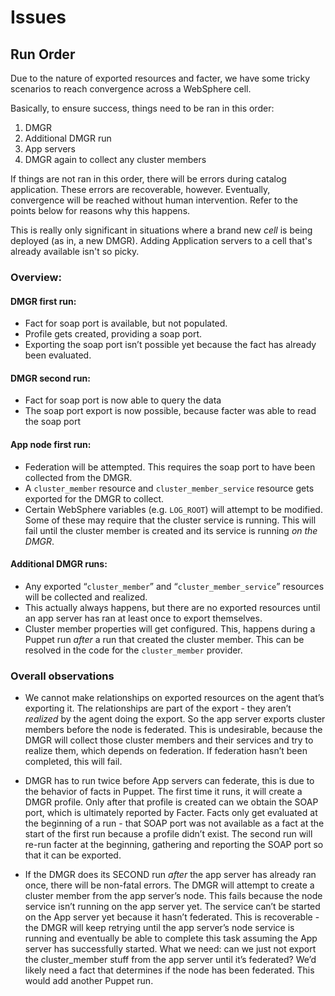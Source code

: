 # Issues

## Run Order

Due to the nature of exported resources and facter, we have some tricky
scenarios to reach convergence across a WebSphere cell.

Basically, to ensure success, things need to be ran in this order:

1. DMGR
2. Additional DMGR run
2. App servers
3. DMGR again to collect any cluster members

If things are not ran in this order, there will be errors during catalog
application.  These errors are recoverable, however.  Eventually, convergence
will be reached without human intervention. Refer to the points below for
reasons why this happens.

This is really only significant in situations where a brand new _cell_ is
being deployed (as in, a new DMGR).  Adding Application servers to a cell
that's already available isn't so picky.

### Overview:

#### DMGR first run:

* Fact for soap port is available, but not populated.
* Profile gets created, providing a soap port.
* Exporting the soap port isn’t possible yet because the fact has already been
evaluated.

#### DMGR second run:
* Fact for soap port is now able to query the data
* The soap port export is now possible, because facter was able to read the
soap port

#### App node first run:

* Federation will be attempted.  This requires the soap port to have been
  collected from the DMGR.
* A `cluster_member` resource and `cluster_member_service` resource gets
  exported for the DMGR to collect.
* Certain WebSphere variables (e.g. `LOG_ROOT`) will attempt to be modified.
  Some of these may require that the cluster service is running. This will
  fail until the cluster member is created and its service is running _on the
  DMGR_.

#### Additional DMGR runs:

* Any exported “`cluster_member`” and “`cluster_member_service`” resources will
  be collected and realized.
* This actually always happens, but there are no exported resources until an
  app server has ran at least once to export themselves.
* Cluster member properties will get configured.  This, happens during a Puppet
  run _after_ a run that created the cluster member.  This can be resolved in
  the code for the `cluster_member` provider.

### Overall observations

* We cannot make relationships on exported resources on
the agent that’s exporting it.  The relationships are part of the export - they
aren’t _realized_ by the agent doing the export.  So the app server exports
cluster members before the node is federated.  This is undesirable, because the
DMGR will collect those cluster members and their services and try to realize
them, which depends on federation.  If federation hasn’t been completed, this
will fail.

* DMGR has to run twice before App servers can federate, this is due to the
behavior of facts in Puppet.  The first time it runs, it will create a DMGR
profile.  Only after that profile is created can we obtain the SOAP port, which
is ultimately reported by Facter.  Facts only get evaluated at the beginning of
a run - that SOAP port was not available as a fact at the start of the first
run because a profile didn’t exist.  The second run will re-run facter at the
beginning, gathering and reporting the SOAP port so that it can be exported.

* If the DMGR does its SECOND run _after_ the app server has already ran once,
there will be non-fatal errors.  The DMGR will attempt to create a cluster
member from the app server’s node.  This fails because the node service isn’t
running on the app server yet.  The service can’t be started on the App server
yet because it hasn’t federated.  This is recoverable - the DMGR will keep
retrying until the app server’s node service is running and eventually be able
to complete this task assuming the App server has successfully started.  What
we need:  can we just not export the cluster_member stuff from the app server
until it’s federated?  We’d likely need a fact that determines if the node has
been federated.  This would add another Puppet run.
